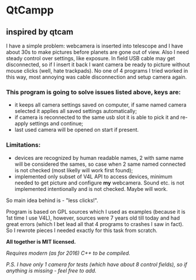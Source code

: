 # QtCampp
## inspired by qtcam

I have a simple problem: webcamera is inserted into telescope and I have about 30s to make pictures before planets are gone out of view. Also I need steady control over settings, like exposure. In field USB cable may get disconnected, so if I insert it back I want camera be ready to picture without mouse clicks (well, hate trackpads). No one of 4 programs I tried worked in this way, most annoying was cable disconnection and setup camera again.

### This program is going to solve issues listed above, keys are:

* it keeps all camera settings saved on computer, if same named camera selected it applies all saved
settings automatically;
* if camera is reconnected to the same usb slot it is able to pick it and re-apply settings and continue;
* last used camera will be opened on start if present.

### Limitations:

* devices are recognized by human readable names, 2 with same name will be considered the sames, so case when 2 same named connected is not checked (most likelly will work first found);
* implemented only subset of V4L API to access devices, minimum needed to get picture and configure __my__ webcamera. Sound etc. is not implemented intentionally and is not checked. Maybe will work.

So main idea behind is - "less clicks!".

Program is based on GPL sources which I used as examples (because it is 1st time I use V4L), however, sources were 7 years old till today and had great errors (which I bet lead all that 4 programs to crashes I saw in fact). So I rewrote pieces I needed exactly for this task from scratch.

__All together is MIT licensed.__

_Requires modern (as for 2016) C++ to be compiled._

_P.S. I have only 1 camera for tests (which have about 8 control fields), so if anything is missing - feel free to add._
